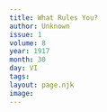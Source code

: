 ```yaml
---
title: What Rules You?
author: Unknown
issue: 1
volume: 8
year: 1917
month: 30
day: VI
tags:
layout: page.njk
image:
---
```



